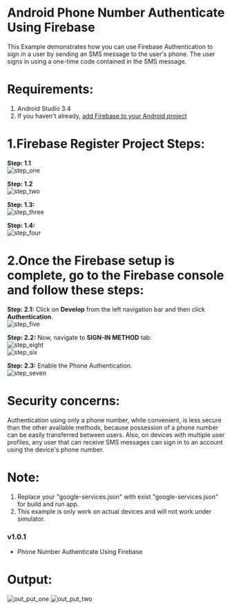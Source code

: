# Android Phone Number Authenticate Using Firebase
This Example demonstrates how you can use Firebase Authentication to sign in a user by sending an SMS
message to the user's phone. The user signs in using a one-time code contained in the SMS message.

# Requirements:
1. Android Studio 3.4
2. If you haven't already, <a href="https://firebase.google.com/docs/android/setup">add Firebase to your Android project</a>

# 1.Firebase Register Project Steps:
<b>Step: 1.1</b></br>
![step_one](app/src/main/res/drawable/step_one.png)

<b>Step: 1.2</b></br>
![step_two](app/src/main/res/drawable/step_two.png)

<b>Step: 1.3:</b></br>
![step_three](app/src/main/res/drawable/step_three.png)

<b>Step: 1.4:</b></br>
![step_four](app/src/main/res/drawable/step_four.png)

# 2.Once the Firebase setup is complete, go to the Firebase console and follow these steps:

<b>Step: 2.1:</b> Click on <b>Develop</b> from the left navigation bar and then click <b>Authentication</b>.</br>
![step_five](app/src/main/res/drawable/step_five.png)

<b>Step: 2.2:</b> Now, navigate to <b>SIGN-IN METHOD</b> tab:</br>
![step_eight](app/src/main/res/drawable/step_eight.png)</br>
![step_six](app/src/main/res/drawable/step_six.png)

<b>Step: 2.3:</b> Enable the Phone Authentication.</br>
![step_seven](app/src/main/res/drawable/step_seven.png)

# Security concerns:
Authentication using only a phone number, while convenient, is less secure than the other available methods, because possession of a phone number can be easily transferred between users. Also, on devices with multiple user profiles, any user that can receive SMS messages can sign in to an account using the device's phone number.
# Note:
1. Replace your "google-services.json" with exist "google-services.json" for build and run app.
2. This example is only work on actual devices and will not work under simulator.

### v1.0.1
* Phone Number Authenticate Using Firebase

# Output:
![out_put_one](app/src/main/res/drawable/out_put_one.jpg) ![out_put_two](app/src/main/res/drawable/out_put_two.jpg)
